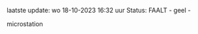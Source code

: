 laatste update: 
wo 18-10-2023 16:32   uur 
Status: FAALT - geel - 
<div class="service Y">microstation</div>